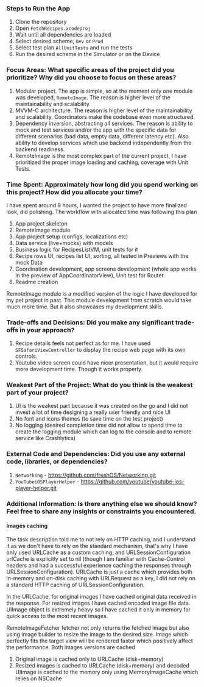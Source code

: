 ### Steps to Run the App

1. Clone the repository
1. Open `FetchRecipes.xcodeproj`
1. Wait until all dependencies are loaded
1. Select desired scheme, `Dev` or `Prod`
1. Select test plan `AllUnitTests` and run the tests
1. Run the desired scheme in the Simulator or on the Device


### Focus Areas: What specific areas of the project did you prioritize? Why did you choose to focus on these areas?
1. Modular project. The app is simple, so at the moment only one module was developed, `RemoteImage`. The reason is higher level of the maintainability and scalability.
1. MVVM-C architecture. The reason is higher level of the maintainability and scalability. Coordinators make the codebase even more structured.
1. Dependency inversion, abstracting all services. The reason is ability to mock and test services and/or the app with the specific data for different scenarios (bad data, empty data, different latency etc). Also ability to develop services which use backend independently from the backend readiness.
1. RemoteImage is the most complex part of the current project, I have prioritized the proper image loading and caching, coverage with Unit Tests.

### Time Spent: Approximately how long did you spend working on this project? How did you allocate your time?
I have spent around 8 hours, I wanted the project to have more finalized look, did polishing.
The workflow with allocated time was following this plan
1. App project skeleton
1. RemoteImage module
1. App project setup (configs, localizations etc)
1. Data service (live+mocks) with models
1. Business logic for RecipesListVM, unit tests for it
1. Recipe rows UI, recipes list UI, sorting, all tested in Previews with the mock Data
1. Coordination development, app screens development (whole app works in the preview of AppCoordinatorView), Unit test for Router.
1. Readme creation

RemoteImage module is a modified version of the logic I have developed for my pet project in past. This module development from scratch would take much more time. But it also showcases my development skills.

### Trade-offs and Decisions: Did you make any significant trade-offs in your approach?
1. Recipe details feels not perfect as for me. I have used `SFSafariViewController` to display the recipe web page with its own controls.
1. Youtube video screen could have nicer presentation, but it would require more development time. Though it works properly.

### Weakest Part of the Project: What do you think is the weakest part of your project?
1. UI is the weakest part because it was created on the go and I did not invest a lot of time designing a really user friendly and nice UI
1. No font and icons themes (to save time on the test project)
1. No logging (desired completion time did not allow to spend time to create the logging module which can log to the console and to remote service like Crashlytics)

### External Code and Dependencies: Did you use any external code, libraries, or dependencies?
1. `Networking` - https://github.com/freshOS/Networking.git
1. `YouTubeiOSPlayerHelper` - https://github.com/youtube/youtube-ios-player-helper.git

### Additional Information: Is there anything else we should know? Feel free to share any insights or constraints you encountered.
#### Images caching
The task description told me to not rely on HTTP caching, and I understand it as we don't have to rely on the standard mechanism, that's why I have only used URLCache as a custom caching, and URLSessionConfiguration urlCache is explicitly set to nil (though I am familiar with Cache-Control headers and had a successful experience caching the responses through URLSessionConfiguration). URLCache is just a cache which provides both in-memory and on-disk caching with URLRequest as a key, I did not rely on a standard HTTP caching of URLSessionConfiguration.

In the URLCache, for original images I have cached original data received in the response. For resized images I have cached encoded image file data. UIImage object is extremely heavy so I have cached it only in memory for quick access to the most recent images.

RemoteImageFetcher fetcher not only returns the fetched image but also using image builder to resize the image to the desired size. Image which perfectly fits the target view will be rendered faster which positively affect the performance.
Both images versions are cached
1. Original image is cached only to URLCache (disk+memory)
1. Resized images is cached to URLCache (disk+memory) and decoded UIImage is cached to the memory only using MemoryImageCache which relies on NSCache
